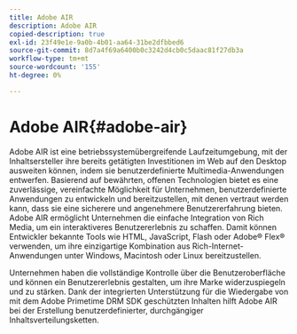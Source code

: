```yaml
---
title: Adobe AIR
description: Adobe AIR
copied-description: true
exl-id: 23f49e1e-9a0b-4b01-aa64-31be2dfbbed6
source-git-commit: 8d7a4f69a6400b0c3242d4cb0c5daac81f27db3a
workflow-type: tm+mt
source-wordcount: '155'
ht-degree: 0%

---
```


# Adobe AIR{#adobe-air}

Adobe AIR ist eine betriebssystemübergreifende Laufzeitumgebung, mit der Inhaltsersteller ihre bereits getätigten Investitionen im Web auf den Desktop ausweiten können, indem sie benutzerdefinierte Multimedia-Anwendungen entwerfen. Basierend auf bewährten, offenen Technologien bietet es eine zuverlässige, vereinfachte Möglichkeit für Unternehmen, benutzerdefinierte Anwendungen zu entwickeln und bereitzustellen, mit denen vertraut werden kann, dass sie eine sicherere und angenehmere Benutzererfahrung bieten. Adobe AIR ermöglicht Unternehmen die einfache Integration von Rich Media, um ein interaktiveres Benutzererlebnis zu schaffen. Damit können Entwickler bekannte Tools wie HTML, JavaScript, Flash oder Adobe® Flex® verwenden, um ihre einzigartige Kombination aus Rich-Internet-Anwendungen unter Windows, Macintosh oder Linux bereitzustellen.

Unternehmen haben die vollständige Kontrolle über die Benutzeroberfläche und können ein Benutzererlebnis gestalten, um ihre Marke widerzuspiegeln und zu stärken. Dank der integrierten Unterstützung für die Wiedergabe von mit dem Adobe Primetime DRM SDK geschützten Inhalten hilft Adobe AIR bei der Erstellung benutzerdefinierter, durchgängiger Inhaltsverteilungsketten.
